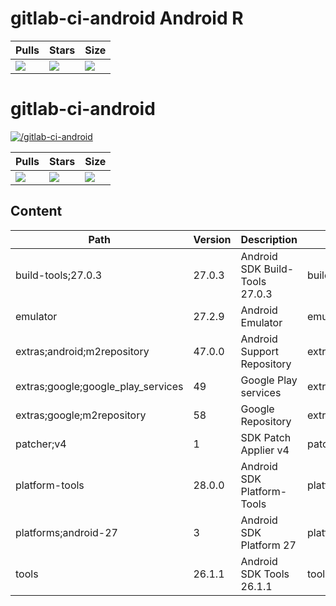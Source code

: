 # gitlab-ci-android Android R

| Pulls | Stars | Size |
| ----- | ----- | ---- |
| [![](https://img.shields.io/docker/pulls/minhkhanh/gitlab-ci-android.svg)](https://hub.docker.com/r/minhkhanh/gitlab-ci-android/) | [![](https://img.shields.io/docker/stars/minhkhanh/gitlab-ci-android.svg)](https://hub.docker.com/r/minhkhanh/gitlab-ci-android/) | [![](https://images.microbadger.com/badges/image/minhkhanh/gitlab-ci-android.svg)](https://microbadger.com/images/minhkhanh/gitlab-ci-android) |

# gitlab-ci-android
[![/gitlab-ci-android](http://dockeri.co/image/minhkhanh/gitlab-ci-android)](https://hub.docker.com/r/minhkhanh/gitlab-ci-android/)

| Pulls | Stars | Size |
| ----- | ----- | ---- |
| [![](https://img.shields.io/docker/pulls/minhkhanh/gitlab-ci-android.svg)](https://hub.docker.com/r/minhkhanh/gitlab-ci-android/) | [![](https://img.shields.io/docker/stars/minhkhanh/gitlab-ci-android.svg)](https://hub.docker.com/r/minhkhanh/gitlab-ci-android/) | [![](https://images.microbadger.com/badges/image/minhkhanh/gitlab-ci-android.svg)](https://microbadger.com/images/minhkhanh/gitlab-ci-android-ndk) |

## Content
Path                               | Version | Description                    | Location
-------                            | ------- | -------                        | -------
build-tools;27.0.3                 | 27.0.3  | Android SDK Build-Tools 27.0.3 | build-tools/27.0.3/
emulator                           | 27.2.9  | Android Emulator               | emulator/
extras;android;m2repository        | 47.0.0  | Android Support Repository     | extras/android/m2repository/
extras;google;google_play_services | 49      | Google Play services           | extras/google/google_play_services/
extras;google;m2repository         | 58      | Google Repository              | extras/google/m2repository/
patcher;v4                         | 1       | SDK Patch Applier v4           | patcher/v4/
platform-tools                     | 28.0.0  | Android SDK Platform-Tools     | platform-tools/
platforms;android-27               | 3       | Android SDK Platform 27        | platforms/android-27/
tools                              | 26.1.1  | Android SDK Tools 26.1.1       | tools/
